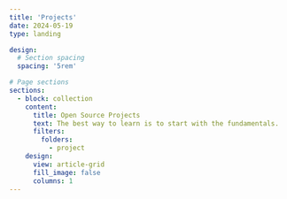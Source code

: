```yaml
---
title: 'Projects'
date: 2024-05-19
type: landing

design:
  # Section spacing
  spacing: '5rem'

# Page sections
sections:
  - block: collection
    content:
      title: Open Source Projects
      text: The best way to learn is to start with the fundamentals.
      filters:
        folders:
          - project
    design:
      view: article-grid
      fill_image: false
      columns: 1
---
```


